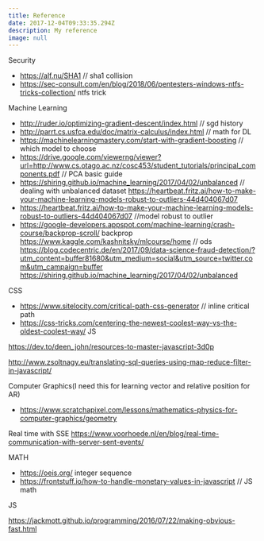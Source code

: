 ```yaml
---
title: Reference
date: 2017-12-04T09:33:35.294Z
description: My reference
image: null
---
```

Security

* https://alf.nu/SHA1 // sha1 collision
* https://sec-consult.com/en/blog/2018/06/pentesters-windows-ntfs-tricks-collection/ ntfs trick

Machine Learning

* http://ruder.io/optimizing-gradient-descent/index.html // sgd history
* http://parrt.cs.usfca.edu/doc/matrix-calculus/index.html // math for DL
* https://machinelearningmastery.com/start-with-gradient-boosting // which model to choose
* https://drive.google.com/viewerng/viewer?url=http://www.cs.otago.ac.nz/cosc453/student_tutorials/principal_components.pdf // PCA basic guide
* https://shiring.github.io/machine_learning/2017/04/02/unbalanced // dealing with unbalanced dataset
  https://heartbeat.fritz.ai/how-to-make-your-machine-learning-models-robust-to-outliers-44d404067d07
* https://heartbeat.fritz.ai/how-to-make-your-machine-learning-models-robust-to-outliers-44d404067d07 //model robust to outlier
* https://google-developers.appspot.com/machine-learning/crash-course/backprop-scroll/ backprop
  https://www.kaggle.com/kashnitsky/mlcourse/home // ods
  https://blog.codecentric.de/en/2017/09/data-science-fraud-detection/?utm_content=buffer81680&utm_medium=social&utm_source=twitter.com&utm_campaign=buffer
  https://shiring.github.io/machine_learning/2017/04/02/unbalanced

CSS

* https://www.sitelocity.com/critical-path-css-generator // inline critical path
* https://css-tricks.com/centering-the-newest-coolest-way-vs-the-oldest-coolest-way/
  JS

https://dev.to/deen_john/resources-to-master-javascript-3d0p

http://www.zsoltnagy.eu/translating-sql-queries-using-map-reduce-filter-in-javascript/

Computer Graphics(I need this for learning vector and relative position for AR)

* https://www.scratchapixel.com/lessons/mathematics-physics-for-computer-graphics/geometry

Real time with SSE https://www.voorhoede.nl/en/blog/real-time-communication-with-server-sent-events/

MATH

* https://oeis.org/ integer sequence
* https://frontstuff.io/how-to-handle-monetary-values-in-javascript // JS math

JS

https://jackmott.github.io/programming/2016/07/22/making-obvious-fast.html
